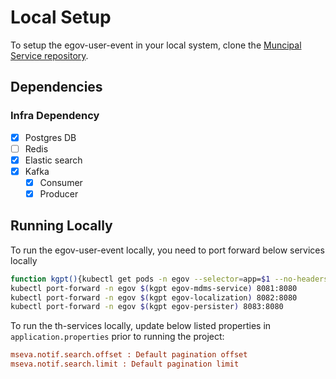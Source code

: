 # Local Setup

To setup the egov-user-event in your local system, clone the [Muncipal Service repository](https://github.com/egovernments/core-services).

## Dependencies

### Infra Dependency

- [X] Postgres DB
- [ ] Redis
- [X] Elastic search
- [X] Kafka
  - [X] Consumer
  - [X] Producer

## Running Locally

To run the egov-user-event locally, you need to port forward below services locally

```bash
function kgpt(){kubectl get pods -n egov --selector=app=$1 --no-headers=true | head -n1 | awk '{print $1}'}
kubectl port-forward -n egov $(kgpt egov-mdms-service) 8081:8080
kubectl port-forward -n egov $(kgpt egov-localization) 8082:8080
kubectl port-forward -n egov $(kgpt egov-persister) 8083:8080
```

To run the th-services locally, update below listed properties in `application.properties` prior to running the project:

```ini
mseva.notif.search.offset : Default pagination offset
mseva.notif.search.limit : Default pagination limit
```
